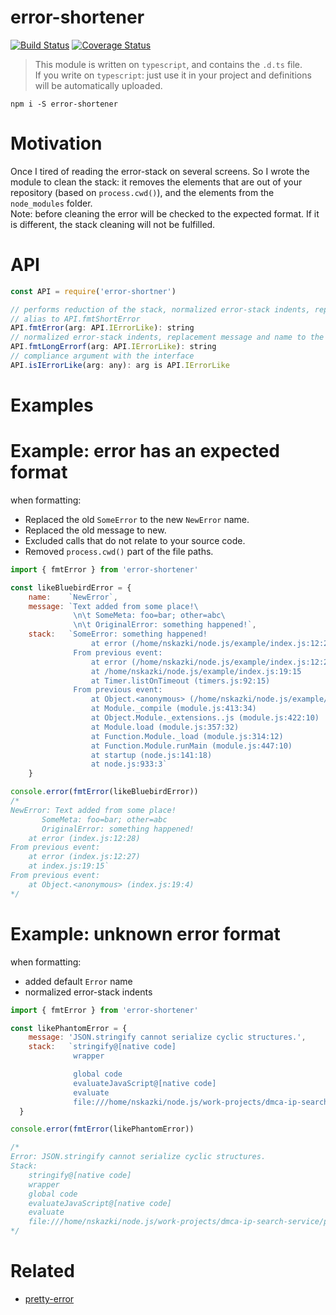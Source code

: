 # error-shortener

[![Build Status](https://travis-ci.org/nskazki/error-shortener.svg)](https://travis-ci.org/nskazki/error-shortener)
[![Coverage Status](https://coveralls.io/repos/github/nskazki/error-shortener/badge.svg?branch=master)](https://coveralls.io/github/nskazki/error-shortener)

>This module is written on `typescript`, and contains the `.d.ts` file.
><br>If you write on `typescript`: just use it in your project and definitions will be automatically uploaded.

```
npm i -S error-shortener
```

# Motivation

Once I tired of reading the error-stack on several screens.
So I wrote the module to clean the stack: it removes the elements that are out of your repository (based on `process.cwd()`), and the elements from the `node_modules` folder.
<br>Note: before cleaning the error will be checked to the expected format. If it is different, the stack cleaning  will not be fulfilled.

# API
```js
const API = require('error-shortner')

// performs reduction of the stack, normalized error-stack indents, replacement message and name to the actual
// alias to API.fmtShortError
API.fmtError(arg: API.IErrorLike): string
// normalized error-stack indents, replacement message and name to the actual
API.fmtLongErrorf(arg: API.IErrorLike): string
// compliance argument with the interface
API.isIErrorLike(arg: any): arg is API.IErrorLike
```

# Examples

# Example: error has an expected format

when formatting:
 * Replaced the old `SomeError` to the new `NewError` name.
 * Replaced the old message to new.
 * Excluded calls that do not relate to your source code.
 * Removed `process.cwd()` part of the file paths.

```js
import { fmtError } from 'error-shortener'

const likeBluebirdError = {
    name:    `NewError`,
    message: `Text added from some place!\
              \n\t SomeMeta: foo=bar; other=abc\
              \n\t OriginalError: something happened!`,
    stack:   `SomeError: something happened!
                  at error (/home/nskazki/node.js/example/index.js:12:28)
              From previous event:
                  at error (/home/nskazki/node.js/example/index.js:12:27)
                  at /home/nskazki/node.js/example/index.js:19:15
                  at Timer.listOnTimeout (timers.js:92:15)
              From previous event:
                  at Object.<anonymous> (/home/nskazki/node.js/example/index.js:19:4)
                  at Module._compile (module.js:413:34)
                  at Object.Module._extensions..js (module.js:422:10)
                  at Module.load (module.js:357:32)
                  at Function.Module._load (module.js:314:12)
                  at Function.Module.runMain (module.js:447:10)
                  at startup (node.js:141:18)
                  at node.js:933:3`
    }

console.error(fmtError(likeBluebirdError))
/*
NewError: Text added from some place!
       SomeMeta: foo=bar; other=abc
       OriginalError: something happened!
    at error (index.js:12:28)
From previous event:
    at error (index.js:12:27)
    at index.js:19:15`
From previous event:
    at Object.<anonymous> (index.js:19:4)
*/
```

# Example: unknown error format

when formatting:
  * added default `Error` name
  * normalized error-stack indents

```js
import { fmtError } from 'error-shortener'

const likePhantomError = {
    message: 'JSON.stringify cannot serialize cyclic structures.',
    stack:   `stringify@[native code]
              wrapper

              global code
              evaluateJavaScript@[native code]
              evaluate
              file:///home/nskazki/node.js/work-projects/dmca-ip-search-service/phantom-farm/worker/node_modules/node-phantom-simple/bridge.js:121:61`
  }

console.error(fmtError(likePhantomError))

/*
Error: JSON.stringify cannot serialize cyclic structures.
Stack:
    stringify@[native code]
    wrapper
    global code
    evaluateJavaScript@[native code]
    evaluate
    file:///home/nskazki/node.js/work-projects/dmca-ip-search-service/phantom-farm/worker/node_modules/node-phantom-simple/bridge.js:121:61`
*/
```

# Related

 * [pretty-error](https://github.com/AriaMinaei/pretty-error)

